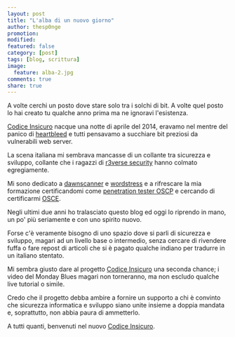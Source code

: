 ```yaml
---
layout: post
title: "L'alba di un nuovo giorno"
author: thesp0nge
promotion: 
modified: 
featured: false
category: [post]
tags: [blog, scrittura]
image:
  feature: alba-2.jpg
comments: true
share: true
---
```


A volte cerchi un posto dove stare solo tra i solchi di bit. A volte quel posto
lo hai creato tu qualche anno prima ma ne ignoravi l'esistenza.

[Codice Insicuro]({{site.url}}) nacque una notte di aprile del 2014, eravamo
nel mentre del panico di [heartbleed](http://heartbleed.com/) e tutti pensavamo
a succhiare bit preziosi da vulnerabili web server.

La scena italiana mi sembrava mancasse di un collante tra sicurezza e sviluppo,
collante che i ragazzi di [r3verse
security](https://www.youtube.com/channel/UCzvJStjySZVvOBsPl-Vgj0g) hanno
colmato egregiamente.

Mi sono dedicato a [dawnscanner](https://dawnscanner.org/) e
[wordstress](https://github.com/thesp0nge/wordstress) e a rifrescare la mia
formazione certificandomi come [penetration tester
OSCP](https://codiceinsicuro.it/blog/alcune-lezioni-dopo-il-secondo-tentativo-riuscito-di-certificarmi-oscp/)
e cercando di certificarmi
[OSCE](https://codiceinsicuro.it/blog/alcune-lezioni-dal-primo-tentativo-fallito-per-losce/).

Negli ultimi due anni ho tralasciato questo blog ed oggi lo riprendo in mano,
un po' più seriamente e con uno spirito nuovo.

Forse c'è veramente bisogno di uno spazio dove si parli di sicurezza e
sviluppo, magari ad un livello base o intermedio, senza cercare di rivendere
fuffa o fare repost di articoli che si è pagato qualche indiano per tradurre in
un italiano stentato.

Mi sembra giusto dare al progetto [Codice Insicuro]({{site.url}}) una seconda
chance; i video del Monday Blues magari non torneranno, ma non escludo qualche
live tutorial o simile.

Credo che il progetto debba ambire a fornire un supporto a chi è convinto che
sicurezza informatica e sviluppo siano unite insieme a doppia mandata e,
soprattutto, non abbia paura di ammetterlo.

A tutti quanti, benvenuti nel nuovo [Codice Insicuro]({{site.url}}).
